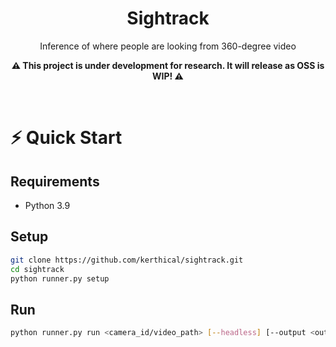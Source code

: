 <div align="center">
    <h1>Sightrack</h1>
    <p>Inference of where people are looking from 360-degree video</p>
    <p><b> ⚠️ This project is under development for research. It will release as OSS is WIP! ⚠️ </b></p>
</div>

<p align="center">
    <img alt="" src="https://img.shields.io/badge/LICENSE-WTFPL-blueviolet?style=for-the-badge&labelColor=black&link=.%2FLICENSE">
    <img alt="" src="https://img.shields.io/badge/PYTHON-3.9.*-orange?style=for-the-badge&logo=python&labelColor=black&link=.%2FLICENSE">
</p>

# ⚡ Quick Start

## Requirements

- Python 3.9

## Setup

```bash
git clone https://github.com/kerthical/sightrack.git
cd sightrack
python runner.py setup
```

## Run

```bash
python runner.py run <camera_id/video_path> [--headless] [--output <output_path>]
```